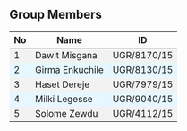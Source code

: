 ## Group Members

<table>
  <thead>
    <tr>
      <th>No</th>
      <th>Name</th>
      <th>ID</th>
    </tr>
  </thead>
  <tbody>
    <tr>
      <td style="background-color: #f2f2f2;">1</td>
      <td style="background-color: #f2f2f2;">Dawit Misgana</td>
      <td style="background-color: #f2f2f2;">UGR/8170/15</td>
    </tr>
    <tr>
      <td style="background-color: #e6f7ff;">2</td>
      <td style="background-color: #e6f7ff;">Girma Enkuchile</td>
      <td style="background-color: #e6f7ff;">UGR/8130/15</td>
    </tr>
    <tr>
      <td style="background-color: #f2f2f2;">3</td>
      <td style="background-color: #f2f2f2;">Haset Dereje</td>
      <td style="background-color: #f2f2f2;">UGR/7979/15</td>
    </tr>
    <tr>
      <td style="background-color: #e6f7ff;">4</td>
      <td style="background-color: #e6f7ff;">Milki Legesse</td>
      <td style="background-color: #e6f7ff;">UGR/9040/15</td>
    </tr>
    <tr>
      <td style="background-color: #f2f2f2;">5</td>
      <td style="background-color: #f2f2f2;">Solome Zewdu</td>
      <td style="background-color: #f2f2f2;">UGR/4112/15</td>
    </tr>
  </tbody>
</table>
